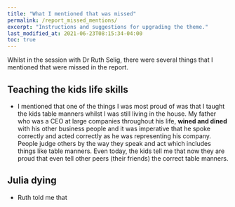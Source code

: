 ```yaml
---
title: "What I mentioned that was missed"
permalink: /report_missed_mentions/
excerpt: "Instructions and suggestions for upgrading the theme."
last_modified_at: 2021-06-23T08:15:34-04:00
toc: true
---
```

Whilst in the session with Dr Ruth Selig, there were several things that I mentioned that were missed in the report.

## Teaching the kids life skills

- I mentioned that one of the things I was most proud of was that I taught the kids table manners whilst I was still living in the house. My father who was a CEO at large companies throughout his life, **wined and dined** with his other business people and it was imperative that he spoke correctly and acted correctly as he was representing his company. People judge others by the way they speak and act which includes things like table manners. Even today, the kids tell me that now they are proud that even tell other peers (their friends) the correct table manners.

## Julia dying

- Ruth told me that 